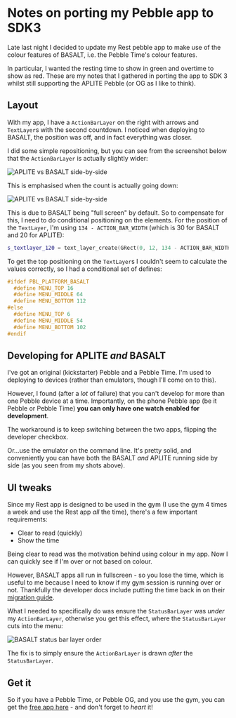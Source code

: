 # Notes on porting my Pebble app to SDK3

Late last night I decided to update my Rest pebble app to make use of the colour features of BASALT, i.e. the Pebble Time's colour features.

In particular, I wanted the resting time to show in green and overtime to show as red. These are my notes that I gathered in porting the app to SDK 3 whilst still supporting the APLITE Pebble (or OG as I like to think).

<!--more-->

## Layout

With my app, I have a `ActionBarLayer` on the right with arrows and `TextLayer`s with the second countdown. I noticed when deploying to BASALT, the position was off, and in fact everything was closer.

I did some simple repositioning, but you can see from the screenshot below that the `ActionBarLayer` is actually slightly wider:

![APLITE vs BASALT side-by-side](/images/pebble-comparison1.png)

This is emphasised when the count is actually going down:

![APLITE vs BASALT side-by-side](/images/pebble-comparison2.png)

This is due to BASALT being "full screen" by default. So to compensate for this, I need to do conditional positioning on the elements. For the position of the `TextLayer`, I'm using `134 - ACTION_BAR_WIDTH` (which is 30 for BASALT and 20 for APLITE):

```cpp
s_textlayer_120 = text_layer_create(GRect(0, 12, 134 - ACTION_BAR_WIDTH, 42));
```

To get the top positioning on the `TextLayer`s I couldn't seem to calculate the values correctly, so I had a conditional set of defines:

```cpp
#ifdef PBL_PLATFORM_BASALT
  #define MENU_TOP 16
  #define MENU_MIDDLE 64
  #define MENU_BOTTOM 112
#else
  #define MENU_TOP 6
  #define MENU_MIDDLE 54
  #define MENU_BOTTOM 102
#endif
```

## Developing for APLITE *and* BASALT

I've got an original (kickstarter) Pebble and a Pebble Time. I'm used to deploying to devices (rather than emulators, though I'll come on to this).

However, I found (after a *lot* of failure) that you can't develop for more than one Pebble device at a time. Importantly, on the phone Pebble app (be it Pebble or Pebble Time) **you can only have one watch enabled for development**.

The workaround is to keep switching between the two apps, flipping the developer checkbox.

Or...use the emulator on the command line. It's pretty solid, and conveniently you can have both the BASALT *and* APLITE running side by side (as you seen from my shots above).

## UI tweaks

Since my Rest app is designed to be used in the gym (I use the gym 4 times a week and use the Rest app *all* the time), there's a few important requirements:

- Clear to read (quickly)
- Show the time

Being clear to read was the motivation behind using colour in my app. Now I can quickly see if I'm over or not based on colour.

However, BASALT apps all run in fullscreen - so you lose the time, which is useful to me because I need to know if my gym session is running over or not. Thankfully the developer docs include putting the time back in on their [migration guide](http://developer.getpebble.com/sdk/migration-guide/#using-the-status-bar).

What I needed to specifically do was ensure the `StatusBarLayer` was *under* my `ActionBarLayer`, otherwise you get this effect, where the `StatusBarLayer` cuts into the menu:

![BASALT status bar layer order](/images/pebble-status-layer.png)

The fix is to simply ensure the `ActionBarLayer` is drawn *after* the `StatusBarLayer`.

## Get it

So if you have a Pebble Time, or Pebble OG, and you use the gym, you can get the [free app here](http://apps.getpebble.com/en_US/application/53ff41ed8cdf37902b000050) - and don't forget to *heart* it!
